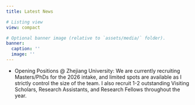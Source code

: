 ```yaml
---
title: Latest News

# Listing view
view: compact

# Optional banner image (relative to `assets/media/` folder).
banner:
  caption: ''
  image: ''
---
```


- Opening Positions @ Zhejiang University: We are currently recruiting Masters/PhDs for the 2026 intake, and limited spots are available as I strictly control the size of the team. I also recruit 1-2 outstanding Visiting Scholars, Research Assistants, and Research Fellows throughout the year.